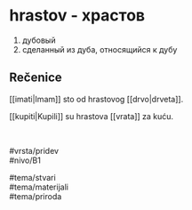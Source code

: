 # hrastov - храстов

1. дубовый  
2. сделанный из дуба, относящийся к дубу

## Rečenice

[[imati|Imam]] sto od hrastovog [[drvo|drveta]].

[[kupiti|Kupili]] su hrastova [[vrata]] za kuću.

<br>

#vrsta/pridev  
#nivo/B1  

#tema/stvari  
#tema/materijali  
#tema/priroda  
